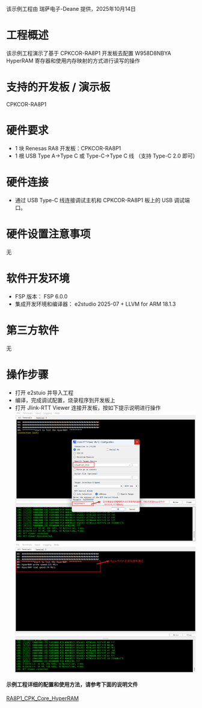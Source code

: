 该示例工程由 瑞萨电子-Deane 提供，2025年10月14日

# 工程概述
该示例工程演示了基于 CPKCOR-RA8P1 开发板去配置 W958D8NBYA HyperRAM 寄存器和使用内存映射的方式进行读写的操作 

# 支持的开发板 / 演示板
CPKCOR-RA8P1

# 硬件要求
- 1 块 Renesas RA8 开发板：CPKCOR-RA8P1
- 1 根 USB Type A->Type C 或 Type-C->Type C 线 （支持 Type-C 2.0 即可）

# 硬件连接
- 通过 USB Type-C 线连接调试主机和 CPKCOR-RA8P1 板上的 USB 调试端口。

# 硬件设置注意事项
 无

# 软件开发环境
- FSP 版本： FSP 6.0.0
- 集成开发环境和编译器： e2studio 2025-07 + LLVM for ARM 18.1.3

# 第三方软件
无

# 操作步骤
- 打开 e2stuio 并导入工程
- 编译，完成调试配置，烧录程序到开发板上
- 打开 Jlink-RTT Viewer 连接开发板，按如下提示说明进行操作
  ![alt text](images/RTT_Connect1.png)
  ![alt text](images/RTT_Connect2.png)
#### 示例工程详细的配置和使用方法，请参考下面的说明文件
[RA8P1_CPK_Core_HyperRAM](RA8P1_CPK_Core_HyperRAM.md)